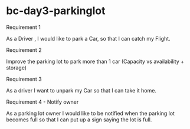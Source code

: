 # bc-day3-parkinglot

Requirement 1

As a Driver , I would like to park a Car, so that I can catch my Flight.


Requirement 2

Improve the parking lot to park more than 1 car (Capacity vs availability + storage)

Requirement 3

As a driver I want to unpark my Car so that I can take it home.

Requirement 4 - Notify owner

As a parking lot owner I would like to be notified when the parking lot becomes full so that I can put up a sign saying the lot is full.